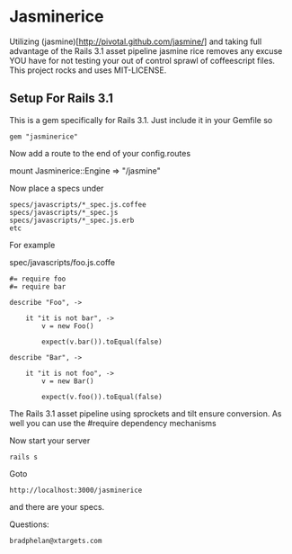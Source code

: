 Jasminerice
===========

Utilizing (jasmine)[http://pivotal.github.com/jasmine/] and taking full advantage
of the Rails 3.1 asset pipeline jasmine rice removes any excuse YOU have for
not testing your out of control sprawl of coffeescript files.
This project rocks and uses MIT-LICENSE.

Setup For Rails 3.1
-------------------

This is a gem specifically for Rails 3.1. Just include it in
your Gemfile so

	gem "jasminerice"

Now add a route to the end of your config.routes

  mount Jasminerice::Engine => "/jasmine" 

Now place a specs under

	specs/javascripts/*_spec.js.coffee
	specs/javascripts/*_spec.js
	specs/javascripts/*_spec.js.erb
	etc

For example

spec/javascripts/foo.js.coffe

	#= require foo
	#= require bar

	describe "Foo", ->

		it "it is not bar", ->
			v = new Foo()

			expect(v.bar()).toEqual(false)

	describe "Bar", ->

		it "it is not foo", ->
			v = new Bar()

			expect(v.foo()).toEqual(false)


The Rails 3.1 asset pipeline using sprockets and tilt
ensure conversion. As well you can use the #require
dependency mechanisms

Now start your server

	rails s

Goto 

	http://localhost:3000/jasminerice

and there are your specs.

Questions:

	bradphelan@xtargets.com




